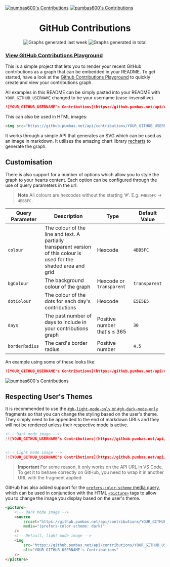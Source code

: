 [![pumbas600's Contributions](https://github.pumbas.net/api/contributions/pumbas600?bgColour=161B22#gh-dark-mode-only)](https://github.com/pumbas600/github-contributions#gh-dark-mode-only)
[![pumbas600's Contributions](https://github.pumbas.net/api/contributions/pumbas600?colour=002AFF&bgColour=F6F8FA#gh-light-mode-only)](https://github.com/pumbas600/github-contributions#gh-light-mode-only)


<div align="center">
    <h1>GitHub Contributions</h1>
    <img alt="Graphs generated last week" src="https://img.shields.io/badge/dynamic/json?url=https%3A%2F%2Fgithub.pumbas.net%2Fapi%2Fmetrics%3Fdays%3D7&query=%24.count&suffix=%20graphs&label=last%20week&labelColor=%235d5d5d" />
    <img alt="Graphs generated in total" src="https://img.shields.io/badge/dynamic/json?url=https%3A%2F%2Fgithub.pumbas.net%2Fapi%2Fmetrics&query=%24.count&suffix=%20graphs&label=in%20total&labelColor=%235d5d5d" />
</div>

### [View GitHub Contributions Playground](https://github.pumbas.net)

This is a simple project that lets you to render your recent GitHub contributions as a graph that can be embedded in your README.  To get started, have a look at the [Github Contributions Playground](https://github.pumbas.net) to quickly create and view your contributions graph.

All examples in this README can be simply pasted into your README with `YOUR_GITHUB_USERNAME` changed to be your username (case-insensitive).

```md
![YOUR_GITHUB_USERNAME's Contributions](https://github.pumbas.net/api/contributions/YOUR_GITHUB_USERNAME)
```

This can also be used in HTML images:

```html
<img src="https://github.pumbas.net/api/contributions/YOUR_GITHUB_USERNAME" alt="YOUR_GITHUB_USERNAME's Contributions"/>
```

It works through a simple API that generates an SVG which can be used as an image in markdown. It utilises the amazing chart library [recharts](https://www.npmjs.com/package/recharts) to generate the graph.

## Customisation

There is also support for a number of options which allow you to style the graph to your hearts content. Each option can be configured through the use of query parameters in the url.

> **Note**
> All colours are hexcodes without the starting '#'. E.g. `#4BB5FC` → `4BB5FC`.

Query Parameter | Description             | Type    | Default Value
----------------|-------------------------|---------|-----------------
`colour`        | The colour of the line and text. A partially transparent version of this colour is used for the shaded area and grid | Hexcode | `4BB5FC`
`bgColour`      | The background colour of the graph | Hexcode or `transparent` | `transparent`
`dotColour`     | The colour of the dots for each day's contributions | Hexcode | `E5E5E5`
`days`          | The past number of days to include in your contributions graph | Positive number that's ≤ 365 | `30`
`borderRadius`  | The card's border radius           | Positive number          | `4.5`

An example using some of these looks like:

```md
![YOUR_GITHUB_USERNAME's Contributions](https://github.pumbas.net/api/contributions/YOUR_GITHUB_USERNAME?colour=DF9149&bgColour=161B22&dotColour=D04E4E)
```

![pumbas600's Contributions](https://github.pumbas.net/api/contributions/pumbas600?colour=DF9149&bgColour=161B22&dotColour=D04E4E)

## Respecting User's Themes

It is recommended to use the [`#gh-light-mode-only` or `#gh-dark-mode-only`](https://github.blog/changelog/2021-11-24-specify-theme-context-for-images-in-markdown/) fragments so that you can change the styling based on the user's theme. They simply need to be appended to the end of markdown URLs and they will not be rendered unless their respective mode is active.

```md
<!-- Dark mode image -->
[![YOUR_GITHUB_USERNAME's Contributions](https://github.pumbas.net/api/contributions/YOUR_GITHUB_USERNAME?bgColour=161B22#gh-dark-mode-only)](https://github.com/pumbas600/github-contributions#gh-dark-mode-only)


<!-- Light mode image -->
[![YOUR_GITHUB_USERNAME's Contributions](https://github.pumbas.net/api/contributions/YOUR_GITHUB_USERNAME?colour=002AFF&bgColour=F6F8FA#gh-light-mode-only)](https://github.com/pumbas600/github-contributions#gh-light-mode-only)
```

> **Important**
> For some reason, it only works on the API URL in VS Code, To get it to behave correctly on GitHub, you need to wrap it in another URL with the fragment applied.

GitHub has also added support for the [`prefers-color-scheme` media query](https://github.blog/changelog/2022-05-19-specify-theme-context-for-images-in-markdown-beta/), which can be used in conjunction with the HTML [`<picture>`](https://www.w3schools.com/TAGS/tag_picture.asp) tags to allow you to change the image you display based on the user's theme.

```html
<picture>
    <!-- Dark mode image -->
    <source
        srcset="https://github.pumbas.net/api/contributions/YOUR_GITHUB_USERNAME?bgColour=161B22"
        media="(prefers-color-scheme: dark)"
    />
    <!-- Default, light mode image -->
    <img 
        src="https://github.pumbas.net/api/contributions/YOUR_GITHUB_USERNAME?colour=002AFF&bgColour=F6F8FA"
        alt="YOUR_GITHUB_USERNAME's Contributions"
    />
</picture>
```